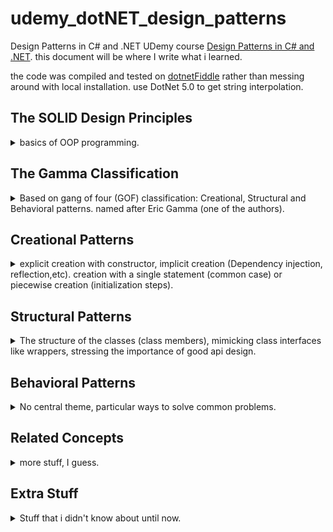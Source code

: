 # udemy_dotNET_design_patterns

Design Patterns in C# and .NET
UDemy course [Design Patterns in C# and .NET](https://www.udemy.com/course/design-patterns-csharp-dotnet).
this document will be where I write what i learned.

the code was compiled and tested on [dotnetFiddle](https://dotnetfiddle.net/) rather than messing around with local installation. use DotNet 5.0 to get string interpolation.

## The SOLID Design Principles
<details>
<summary>
basics of OOP programming.
</summary>

### Single Responsibility Principle

Any particular class / function / object should have only one reason to change.  
External functionalities aren't part of the core class and should go in a helper module. A red flag for violation of the principal is use of external resources like files, streams or sockets.

### Open Closed Principle

Class should be open for extension (derived classes), closed for changes (modifications). Changes to derived classes should not require changes in the base class. 

example of using ISpecification and Combinators.

### Liskov Substitution Principle

You can always use a derived class when a base class is expected. the classic example of squares and rectangles (which aren't fit for the Liskov substitution!).

### Interface Segregation Principle

Interfaces should require the minimal functionality, and nothing else. don't require more functionality in the interface then needed. "don't pay for what you don't need!", separate interfaces to the minimal requirements and combine them as higher level interfaces if needed (interfaces can inherit).  

*YAGNI*: you ain't going to need it.  
A red flag is functions that aren't supported (throw exceptions, do no-ops, always error).

### Dependency Inversion Principle
High level modules should not depend of low level modules. Use abstractions.  
Consume classes as interfaces, so they are decoupled from other classes which uses them. Don't depend on concrete classes in input / member variables. Prefer using interfaces (for both levels).

</details>

## The Gamma Classification

<details>
<summary>
Based on gang of four (GOF) classification: Creational, Structural and Behavioral patterns. named after Eric Gamma (one of the authors).
</summary>

* Builder
    * Separate component for when object construction gets too complicated.
    * Can create mutually cooperating sub-builders.
    * Often has a fluent interface.
* Factories
    * Factory method is more expressive than a regular constructor.
    * Can be an outside class or inner class. Inner class has the benefit of accessing private members.
* Prototype
    * Creation of an object from an existing object.
    * Requires either explicit deep copy or copy through serialization.
* Singleton
    * when you need to ensure just a single instance exists.
    * Made thread-safe and lazy with Lazy\<T\> in c#.
    * Consider Extracting interfaces of using dependency injection to avoid too much coupling.
* Adapter
    * Converts the interface you get into the interface you need.
    * allows opportunities for caching frequent used objects.
* Bridge
    * Decouple abstraction from implementation.
* Component
    * Allows client to treats individual object and compositions of object uniformly.
    * In c# we used IEnumerable to present a individual object as a composition of them
* Decorator
    * Attach additional responsibilities to objects without inheritance.
* Facade
    * Provide a single unified interface over a set of classes/systems.
* Flyweight
    * Efficiently support very large numbers of similar objects.
* Proxy
    * Provide a surrogate object that forwards calls to the real object while performing additional functionalities.
    * E.g., access control, communication, validation, etc.
    * Dynamic Proxy creates a proxy dynamically, without the necessity of replicating the target object API.
* Chain of Responsibility
    * Allow components to process information/events in a chain.
    * Each element in the chain refers to next element, or make a list an go through it.
* Command
    * Encapsulate a request into a separate object.
    * Good for audit, replay, undo/redo.
    * part of CQS/CQRS (command query separation, query is also, effectively, a command)
* Interpreter
    * Transform textual input into object-oriented structures.
    * Used by interpreters, compilers, static analysis tools, etc.
    * *Compiler theory* is a separate branch of computer science.
* Iterator
    * Provides an interface for accessing element of an aggregate object.
    * IEnumerable\<T\> should be used 99% of cases.
* Mediator
    * Provides mediation services between two objects.
    * E.G., message passing, chat room, events broker.
* Memento
    * Yields tokens representing system states.
    * Token do now allow direct manipulation, but can be used in appropriate APIs.
* Observer
    * Built into C# with the *event* keyword.
    * Additional support provided fro properties, collections and observable streams.
* State
    * We model systems by having one of a possible states and transitions between these states.
    * Such a system is called a *state machine*.
    * Special frameworks Exist to orchestrate state machines.
* Strategy and Template Method
    * Both patterns define an algorithm blueprint/placeholder.
    * strategy uses composition, template method uses inheritance.
* Visitor
    * Adding functionality to existing classes through double dispatch.
    * Dynamic visitor possible with DLR, but has a performance cost.
* Null Object
    * An object that solely exists t satisfy a requirement to an api, but doesn't perform any action.



</details>

## Creational Patterns

<details>
<summary>
explicit creation with constructor, implicit creation (Dependency injection, reflection,etc). creation with a single statement (common case) or piecewise creation (initialization steps).
</summary>


### Builder
<details>
<summary>
When piecewise object construction is complicated, provide an API for doing it succinctly.
</summary>
Some objects are complicated to build. but a constructor with too many arguments isn't a reasonable behavior. A builder class is a separate class that is used to hold all the pieces together until finally calling the real class constructor.

Think about the C# StringBuilder which is used to build a string object. 
``` csharp
static void Main(string[] args)
{
    var sb = New StringBuilder();
    sb.append("str1");
    sb.append("str2");
    var str = sb.toString();
    };
}
```
we can imagine a specialized HTMLBuilder class that nows how to write elements inside a tag and construct the final string, and it can add children elements and create the final html text. this is similar to what react does with javaX.


**Fluent Interface**: an interface for chaining together commands by always returning the reference to the active object.

``` csharp
public class MyClass
{
    public MyClass Foo(int x)
    {
        //do something with x
        return this;
    }

    static void Main(string[] args)
    {
    var myclass = New MyClass();
    my.class.foo(1).foo(2);
    };
}
```

There is a problem in inheriting from fluent interface. if we methods from the base class, they return the reference as the base class, which has limited functionality. we can use the [Curiously Recurring Template Pattern](https://en.wikipedia.org/wiki/Curiously_recurring_template_pattern) to always return the most derived class.

``` csharp
public class MyClass
{
    public MyClass Foo(int x)
    {
        //do something with x
        return this;
    }

}

public class MyClassDerived : MyClass
{
    public MyClassDerived bar(string x)
    {
        //do something with x
        return this;
    }
}

public class BaseCRTP<SELF>: BaseCRTP<SELF}>
{
    public SELF Foo(int x)
    {
        //do something with x
        return (SELF)this;
    }

}

public class DerivedCRTP<SELF> : BaseCRTP<DerivedCRTP<SELF>>
{
    public SELF bar(string x)
    {
        //do something with x
        return (SELF)this;
    }

}
static void Main(string[] args)
{
    var myclass = New MyClassDerived();
    // this will fail!
    //my.class.foo(1).bar("laa");
    // this will work
    var myCRTP = new DerivedCRTP<DerivedCRTP>();
    myCRTP.foo(1).bar("laa");
};
```
we can add a method *.build()* that actually constructs the final object in the end.  

#### Functional Builder

An example of using a functional builder: a builder object with a list of functions, extension methods and open/closed principal. then we can make this an abstract builder class that can work for any type of class

#### Faceted Builder

using a *facade* design pattern to hold the reference to class, and then using more than one builder on it. the containing object exposes different builders (with the same object as the reference) and allows the user to switch between different 'builder' mechanisms.

</details>

### Factories

<details>
<summary>
A component responsible solely for the wholesale (not piecewise) creation of objects.
</summary>

#### Factory Method

Normal constructors must have the same (none descriptive) name, if you want to provide defaults this can turn into a mess ("optional parameters hell"). you can't have the same parameters for different functions because that's not possible in overloading functions (all the ctors have the same name!) and you can't give a derived class without explicitly calling for that derived class ctor.

##### Point Example 

we have a Point constructor that take x,y coordinates, and we want a constructor that can take polar points (rho, theta), but we already have a constructor with (double,double) arguments. so we can start adding parameters to determine how to use the doubles. but this is uncomfortable, and we lose the explicit naming of the parameters and we must have documentation explaining this.  
If we want to be explicit, we can have derived class (cartesian point,polar point) that have properly named constructors, but that feels like a misuse of inheritance. the functionality is still the same and still exists solely in the base class.  
C# resharper actually had a quick action to refactor a constructor into a factory method. This is a static class function that calls the (preferably private/protected) constructor.

##### Asynchronous Factory Method

We can't do a-synchronized stuff inside a constructor. We can have a separate init async function that is used severalty. but then we relay on the user to call it after each creation. to ensue this we can add factory method that calls the constructor and then the async initialization method before returning it to the user.



#### Factory Class

if we have big enough class, it might be better in terms of SRP (single responsibility principle) to separate the class creation methods (factory methods) from the class itself. so we can have a Factory class with a sole reputability of providing ways to create the object.  
we can fiddle around with the access modifiers by making it internal (so only the package classes can create it). Alternatively, we can make the factory a static inner class (and the constructor private) so that no external code can create the class, and the only way to create instances of this object is via the static factory class, which has access to other private methods of the containing class.

we can see this in action in C# [Task.Factory](https://docs.microsoft.com/en-us/dotnet/api/system.threading.tasks.taskfactory?view=net-5.0).

we can have factory properties: always create an object with some specified parameters. if this object can't be changed, then it's better to have it as a singleton/static class member (initialled just once)
``` csharp
public class Point
{
    private Point(x,y)
    {
        // constructor..
    }
    public static Point OriginProperty => new Point(0,0); // new point each call
    public static Point OriginMember = new Point(0,0); // created once
}
```

#### Abstract Factory (Interface Factory)

**name is misleading, abstract in this context means interface, not a 'base class that can't be instantiated on its' own'.**  
Give out ~~abstract~~ interface objects (rather than concrete objects). we can also have interface for the abstract factory itself, so that's an hierarchical factory design.  
the example in the video is a hot drinks machine which uses Activator.CreateInstance() to create classes with reflection.

the example has a bit of violating the OCP (open close principle) by using enums. it can be fixed with reflections again (on with dependency injection, as it should be used in production code), we take all classes that implement the interface from the assembly (avoiding the interface itself) and create them as our factories. to create an actual drink we have a method to expose the available options with a primitive type identifer (index number, string name) that we can accept from the user (don't forget to validate it!) and access the correct factory.
</details>

### Prototype

<details>
<summary>
A partially or fully initialized object that you copy (clone) and make use of.
</summary>

All about object copying. We don't design object from scratch. we make a copy and then change it. sometimes it's called a 'clone' of the object, we need deep copying.  
we can either implement DeepCopy as a method/interface ourselves or use a serializer.

#### ICloneable is bad? what about Copy Constructors?

C# provides an interface ICloneable with the method Clone(), but it doesn't specify if it's a shallow copy or deep copy. and it always returns an object frm type Object (we need to explicitly cast it). Clone() sometimes specifies if it does a shallow copy.  
Another concept is taken from C++, the copy constructor. a constructor overload that takes an instance of the same class and calls the copy constructor on the members. but it's weird to do something c++ in c#.

#### IPrototype<T> interface

what about an interface that is both generic (DeepClone() returns T, no need to cast it) and explicitly does deep copying? it's possible, but still cumbersome, because it needs to be implemented in each member of the object.  
This approach doesn't scale well with large inheritance hierarchy. Each derived class must be able to pass parameters to the base class, and there's a lot of repetition going on. we can around it by requiring the class to have a empty default constructor, and implement a method to copy it's own properties into an object of the same class. we also have a default DeepCopy() method. the CopyTo() method copies it's own class properties and calls the base class CopyTo() method. there's an issue of casting to use the default implementation method. there is a problem that deepCopy() can not only copy a derived class, it can also copy a derived class into a base class.

``` csharp
public interface IDeepCopyable<T> where T: new()
{
    void CopyTo(T target);
    //default implementation?
    T DeepCopy()
    {
        T t = new T();
        CopyTo(t);
        return t;
    }
}
```


#### Copy Through Serialization

why bother with all the inheritance and interfaces when can simply use  extension methods on any type by serializing and deserializing. if we want to use the binary formatter, then all the classes and members must be using the [\[Serializable\] attribute](https://docs.microsoft.com/en-us/dotnet/api/system.serializableattribute?view=net-5.0). but we can choose other formatters, each serializer has different requirements. the xmlSerializer requires an empty parameterless constructor.

``` csharp
//extension method, takes this as argument, so can be called on anything?
public static T DeepCopy<T>(this T self)
{
    var stream = new MemoryStream();
    var formatter = new BinaryFormatter(); //requires the [Serializable] attribute
    formatter.serialize(stream, self); //write to stream
    stream.seek(0,SeekOrigin.Begin);  //start of stream;
    object copy = formatter.Deserialize(stream); //read from stream
    stream.close(); //maybe we could have used 'using'
    return (T) copy; //cast to T;
}

public static T DeepCopyXml<T>(this T self)
{
    using (var stream = new MemoryStream()) //will close the stream on it's own.
    {
        var serializer = new XmlSerializer(typeof(T));
        serializer.Serialize(stream,self);
        stream.Position = 0; //same as Seek, bring the stream back to the start;
        return (T)serializer.Deserialize(stream);
    }
}
```
</details>

### Singleton

<details>
<summary>
A component which is instantiated only once.
</summary>

The very hated pattern, even said that is often a design smell.

for some components, it doesn't makes sense to have more than one object of it's kind. important when construction is expensive, we don't want to allow more creations of it, and we want the entire system to use the same instance.
 
keep the constructor private and have a static instance, all the usual lazy or eager instantiation, we can use the system Lazy<> class if we want.

there is a problem: the singleton is a hard coded reference, so testing any component that uses it means testing on a 'live' component, and we can't write tests because the data might change, and we are using the live component (and one day, we will do something stupid to mess it up and the whole team will have to stop everything and fix it), so things are already in danger. we can mitigate this by using dependency injection. 

instead of implementing a singleton, we create a normal class, and use a dependency injection framework to treat it as such.

``` csharp
public void DependencyInjection()
{
    var cb = new ContainerBuilder(); //dependency 
    cb.RegisterType<OrdinaryDatabase>() //register the normal class or mock data
    .As<IDatabase> //the interface it implements
    .SingleInstance(); // require just one of them.
    cb.RegisterType<ConfigurableRecordFinder>(); //register a type that uses the interface.
    using (var c = cb.Build())
    {
        var rf = c.Resolve<ConfigurableRecordFinder>();
    }
}
```

why Singleton and not static? because we can't use dependency injection with static class. but there is something called [monostate pattern](https://stackoverflow.com/questions/624653/is-monostate-the-good-cousin-of-the-evil-singleton) which aims to have our cake and eat it. we can use 'new' to instantiate new objects, but all objects are referring to static fields. so maybe this means we can inherit from the class and still keep a single state.

thread safety: we can have a singleton for each thread by using a ThreadLocal<> wrapper and combine it with the other singleton implementations. we can also get the same results by using some container framework like we did with the dependency injection.

#### Ambient context pattern

some data that is changing, but also shared?
example in video. stack of contexts? scoping, disposing.   

</details>

</details>



## Structural Patterns

<details>
<summary>
The structure of the classes (class members), mimicking class interfaces like wrappers, stressing the importance of good api design.
</summary>

### Adapter

<details>
<summary>
A construct which adapts an existing interface X to conform to the required interface Y.
</summary>
imagine a electrical adapter for different power outlets.  
we take one class and force it to conform to some given interface, either by creating a new class or forwarding calls. can be as simple or as complicated as needed.

#### Caching

If our adapter uses a large amount of temporary data (creating objects), it might be more efficient to do some caching and retain the data internally. this of course assumes that we are going to reuse the same objects and that they are constant and not changing.

#### Generic Value Adapter

*not sure what's the point, actually*  
this would be trivial in c++. but in c# this requires quite a bit of work. there is a big example that. see file. basically, we need to propagate the type information in the entire hierarchy, we simply throw TSelf everywhere.

#### Adapter with dependency injection

an example with the container pattern and the command pattern. we use the *ContainerBuilder.RegisterAdapter()* method and the metadata feature.

</details>

### Bridge

<details>
<summary>
A mechanism that decouples an interface (hierarchy) from implementation (hierarchy).
</summary>
Avoiding a 'cartesian product complexity explosion' situation, if we have different features in a class hierarchy, each inheritance level can double the amount of classes. we rather use aggregation/composition than inheritance.  
if an interface has two options, we don't add the interface implementation to the class definition, we keep it as member so it doesn't require us to stack levels of inheritance classes.
should probably go along with dependency injection.

I think the difference between this a a decorator is that decorator is designed to hold itself in a nested level, while the bridge pattern is about horizontal levels. I think that this can be achieved with templates, but who am i to decide..?
</details>

### Composite

<details>
<summary>
A mechanism for treating individual (scalar) object and compositions of objects in a uniform matter.
</summary>

An example of a drawing application using a Composite to aggregate Graphic Objects together. the base class contains other object of itself. object can contain both it's own data and components, and the API doesn't care about it.  
An example of a neuron network containing a neuron class, a neuron layer and eventually a neuron rind. instead, we treat a single neuron as a collection of neuron as well. we define the neuron class an IEnumerable\<neuron\>, and **define the api around the collection of elements**, so we can treat a singular element the same as the aggregate.

going back to the open closed principle, where we created an 'AndSpecification' as a combinator of ISpecification, we can replace it with a 'CompositeSpecification' base class that can handle any number of CompositeSpecification (single, two, many) which can be combined in different ways.

based on the exercise, we should look at the IEnumerable interface.

</details>

### Decorator

<details>
<summary>
Facilitates the addition of behaviors to individual object without inheriting from them.
</summary>

sticking to the open code principle, extend functionality, keep the new changes separate (single responsibility principle), also work with sealed objects that can't be inherited.

it may or may not proxy calls to the decorated objects, it allows us to create runtime different decorators chains. we can use dynamic decorations (by passing around objects as references), or static decorations, which aren't as complex because of how the language treats generics (it's much more impressive in c++).

#### Decorating a Sealed class - CodeBuilder and StringBuilder

example of decorating the StringBuilder class. it's a sealed class (can't inherit from it) so if we need new functionality, we can't simply inherit and override. StringBuilder is actually a fluent class, so even if we delegate everything to the StringBuilder member, we need some manual changes.

#### Adapter - Decorator 

a class that uses both a StringBuilder member and adapts it to conform to regular string operations (constructor from string literal, concatenation with strings with the plus operator). this allows us quickly refactor any inefficient string objects into more efficient code (which is implemented via the StringBuilder) without changing any operations besides the creation of the object.

#### Pseudo Multiple Inheritance

C# and java don't support multiple inheritance. we use interfaces instead. but if we still need more than one base class (for member variables), we can use composition. the 'derived' class implements the interfaces, but delegates them to member variables.  
this brings back the diamond inheritance problem, if the two members (which are supposed to be base class) have a common property, we need to keep the values in sync. there isn't a 'clean' virtual inheritance like in c++.

#### Multiple Inheritance with Default interface members

modern c# allows us to have default implementations for interface methods;
``` csharp
public interface ICreature
{
    int Age {get; set;}
}

public interface IBird:ICreature
{
    void Fly()
    {
        if (Age >10)
        {
            Console.WriteLine("Flying!");
        }
    }
}
```
options of adding behaviors
1. Inheritance
2. Wrapper class
3. Extension methods.
4. C#8 default interface methods.

we can't actually call the default methods from the concrete class (if we the derived class didn't implement it), we must refer to our object as the interface via casting  or by using the "if (o **is** Obj obj)" syntax.

#### Dynamic Decorator Composition

this is probably the classic way to learn decorator design pattern,an object holds a reference to an object of the same interface, and delegates the operations after (or before) adding it's own special behavior.

there is a possible issue with Dynamic Decorator Composition, we can create a cycle that two decorators modify the same 'functionality', what does it mean that a shape has two 'color decorator'?. this can't be statically detected.  
this can be solved with a CyclePolicy:
``` csharp
public abstract class ShapeDecoratorCyclePolicy
{
    public abstract bool TypeAdditionAllowed(Type type,IList<Type> allTypes);
    public abstract bool ApplicationAllowed(Type type,IList<Type> allTypes);
}

public class ThrowOnCyclePolicy:ShapeDecoratorCyclePolicy
{
    private bool handler(Type type,IList<Type> allTypes)
    {
        if (allTypes.Contains(type))
        {
            throw new InvalidOperationsException($"cycle!");
        }
        return true;
    }
    public override bool TypeAdditionAllowed(Type type,IList<Type> allTypes)
    {
        return handler(type,allTypes);
    }
    public override bool ApplicationAllowed(Type type,IList<Type> allTypes)
    {
        return handler(type,allTypes);
    }
}
```
there is an common practice in c# of having both a generic and none generic classes with the same name. it has something to do with the *is* operator. see file. it's another **curious recursive template pattern** thing with inheriting from TSelf; the policy is a **strategy design pattern**.

#### Static Decorator Compositions

this is something that works in languages with compile time templates like c++.  in the example everything requires having a default constructor. we have a problem with the inner constructors. and how to access and expose the properties of the inner decorator. **this isn't a viable solution to C# production code**.

#### Decorator in dependency injection

using ContainerBuilder. we can register it as a named decorator, and supply it with a lambda to resolve the decorator properly.
</details>

### Facade

<details>
<summary>
Provides a simple, easy to understand user interface over a large and sophisticated body of code.
</summary>

exposing several components through a single interface.
DirectX and OpenGL are rendering images techniques that go faster than the regular console.
an example of pre-rendered console app, the custom console class is facade over a much more complicated code that is hidden from the user. the implementation itself depends on how simple/complicated we want to expose.  
we can additionally expose more internal operations for more experienced users to use.

</details>

### Flyweight

<details>
<summary>
A space optimization technique that lets use use less memory by storing externally the data associated with similar objects.
</summary>

the goal is to avoid redundancy when storing data. avoid duplication across objects. [String Interning](https://en.wikipedia.org/wiki/String_interning) is an example of it, string literals (which are immutable) that have the same text are stored just once. we can use references, keys, pointers, indices or some other way to save the precious memory.

example of storing strings in a static array and having each object keep indices of the strings it uses. it's probably a bit longer to construct with all the string actions but we use less memory.  
another example of using ranges (start end pairs) instead of of keeping a separate flag for each position.

we try to store any data externally and minimize how much of it we store. 

*turns out I've been using this all the time!*
</details>

### Proxy

<details>
<summary>
A class that functions as an interface to a particular resource. the resource may be remote, expensive to construct, or may require logging or some some other added functionality.
</summary>

avoid changing code by using the same interface with different behavior, allow for remote calls (calls to a different process),logged calls (write to log) or guarded calls (check for validity of arguments) without changing the interface.

#### Protection Proxy

a class that controls access to a different class and performs additional checks on it. can be used to authentication resources. we keep the same core functionality the same, but we control if it's possible to call on it or not.

#### Property Proxy

rather than use a value as property, we can use a class as that property, and this class controls the value. we can avoid setting the value if the existing value is the same.

``` csharp
public class Property<T>
{
    private T value;
    public T Value
    {
        get=> value;
        set {
            if (Equals(this.value, value))
            {
                //do nothing
            }
            else
            {
                this.value = value;
            }
        }
    }

    public static implicit operator T(Property<T> property)
    {
        return property.value;
    }
    public static implicit operator Property<t>(T value)
    {
        return new Property<T>(value);
    }
    //equality operators... 
}
```
there is an issue with the = operator. C# doesn't allow us to overload the assignment operator (unlike C++), so it would create a new property rather than mutate the value. so we actually keep the property<T> class private and provide property T that has a custom setter to change the private property.

``` csharp
public class Creature{
    private Property<int> agility= new Property<int>();
    public int Agility {
    get{return agility.Value;}
    set{agility.Value= value;}
    }
}
```

*in Landa we had ParameterValue\<T\> and ParameterConstraint\<T\> classes*

#### Value Proxy

a wrapper on a primitive type that provides some extra juice and consolidates synthetic sugar into the class.
example for creating a 'Percentage' class.
use extension method to allow construction of class from value

``` csharp
    public struct Percentage
    {
        private readonly float value;
        internal Percentage(float value)
        {
            this.value=value;
        }
        public static float operator *(float f, Percentage p)
        {
            return f*p.value;
        }
        public static Percentage operator +(Percentage p1, Percentage p2)
        {
            return new Percentage(p1.value+ p2.value);
        }
    }
    
    public static Percentage Percent(this int value)
    {
        return new Percentage (value/100.f);
    }
    
```

#### Composite Proxy: SoA/AoS

*structure of arrays* or *array of structures*?

different storage for a class that behave the same. instead of having an array of N objects with 3 properties, we can have 3 N sized Arrays. the external object simply stores the reference and all it's actions are performed with the index on the arrays. this way we can perform actions on a single proxy element and all the similar data is located near each other.

#### Composite Proxy with Array backed Properties

grouping properties together with a composite proxy.
we can have a property All that does all the 'set' commands together. the get command should return a nullable object (bool?), if they are all the same, we return the value, otherwise, we return a null.

but rather than use names properties, we can use array backed properties, and now we can use array methods, so it's easier to extend this.

#### Dynamic Proxy for logging

we can have a dynamic proxy, example with using dynamicObject and reflection. we override the 'TryInvokeMember' method. we use a generic factory method and the .ActLike() method from some *ImpromptuInterface* library and .As\<Interface\> (we need to override somethings)

#### Proxy vs Decorator

* Proxy provides an identical interface, Decorator provides an enchanted interface,
* Decorator typically aggregates (or has reference to) what it's decorating, a proxy doesn't necessarily.
* a proxy might not even be working with a real materialized object. like Lazy object.

#### View Model

we can use a proxy to add validation to a class and keep the UI concerns separate from the class itself. 
MVVM (model, view, view model)
Model - the data itself
View - the UI stuff
View Model - usually a proxy over the Model, provides the 'onPropertyChanged' stuff.
we can use this together with a decorator to get some additional functionality.

#### Bit Fragging

Boolean isn't a really stored as a bit. that's a problem if you have too many bool properties it might be a memory issue. we have BitArray ov VectorBit\<32\> in the standard library. but if we want a different fragmentation (like, 0,1,2,3) we can store them in bits and use a proxy over them. this is similar to the bit fields in classic C.

example of using a set of operators to find if an array of numbers and can reach an value.
> 1,3,5,7 -> 0.  
which set of 4 operators allows us to reach zero?
1 - 3 - 5 - 7 =0.
can we find for each number if there is an operator set that reaches this value?

an example of using an index property and enums to do a formula evaluation.

</details>

</details>

## Behavioral Patterns

<details>
<summary>
No central theme, particular ways to solve common problems.
</summary>

### Chain Of Responsibility

<details>
<summary>
A chain of components who all get a chance to process a command or a query, optionally having default processing implementation and an ability to terminate the processing chain.
</summary>

which component handles events? where does the handling stop? in which order does this happen? how are effects compounded across elements.

**CQS** Command Query Separation :  
Query: get information  
Command: ask for action or change  
therefore, QCS means having different means of sending commands and queries.
in the chain of command pattern we can have listeners that listen on the commands and modify them.

something like a linked list of Modifying elements (is this not the decorator pattern?) that request handling from one another.

an example using a cardGame with modifiers on the creature with method Chain. including the interception of calls in a modifier class.

the problem in that example is that the inner object is mutated, and also exposed outside, so we can't easily remove a layer from it. the better implementation uses a Mediator pattern and events. this called a *Broker Chain*.  we have a query object that acts as the 'getter' method. we use an abstract base class. the modifier class listens to events and if it's relevant right now than we modify the result of the query. we can also make them *IDisposable* so that they remove themselves from the chain when they're done.


note: I did the exercise and I thought it was a mess, my code wasn't accepted at all, so i included the solution code instead with my comments. I think it's a stupid implementation. 

</details>

### Command

<details>
<summary>
An object which represents an instruction to perform a particular action. contains all the information necessary for the action to be taken.
</summary>

There is no built-in 'undo' action in C#, there is no easy way to serialize a sequence of actions. are 'queries' commands? that depends. they are an object that performs a thing, but we still have the Query-Command Separation concept.

we can string several commands together to perform complex actions, or write a single command that contains the whole logic of an operation. the commands encapsulate the 'main' of the program, and can be used from a UI, stored in a database, and even have an 'undo' operation (be sure to only allow rollbacks if operation was successful, and only do this once!). commands can also hold state. this allows us to create a transactional model.

we need a command, a command processor, and then we can add an undo action or composite commands (called macros).

#### Composite Commands

a combination of the composite pattern and the command pattern. a single command that is a composite of several commands together.

An example of commands in a bank account program. need to handle a situation where some commands were successful and some were not.


</details>

### Interpreter

<details>
<summary>
A Component that process **structured** text data. Does so by turning it into separate lexical tokens (*lexing*) and then interpreting sequences of said tokens (*parsing*).
</summary>

processing textual input into executables actions. parsing text into something structured. this is what fuels regex, IDEs, python code, HTML, XML, code suggestions and suggestions, and of course: Compilers from source code to Binary code.

an example of parsing a text string containing simple mathematical expressions, numbers, parentheses, plus and minus operators.  
a token is any single element, in our case: numbers, operations, brackets.

first stage it to lex - takes an string input and turns it into a collection of tokens.
the next stage is parsing. how are do the tokens interact with one another? how do they relate to each other, and which order?

``` csharp
// warning! don't rely on this code! it didn't work well for me in the exercise!
public class Token
{
    public Enum Type
    {
        Integer, Plus, Minus, LeftParentheses, RightParentheses;
    }

    public Type tokenType;
    public string Text;

    public override string ToString()
    {
        return $"`{Text}`";
    }
    public static List<Token> Lex(string input)
    {
        var results = new List<Token>();
        for (int i =0; i < input.Length ;++i)
        {
            switch(input[i])
            {
                case '+':
                results.Add(new Token(Token.Type.Plus),"+"));
                break;
                case '-':
                results.Add(new Token(Token.Type.Minus,"-"));
                break;
                case '(':
                results.Add(new Token(Token.Type.LeftParentheses,"("));
                break;
                case ')':
                results.Add(new Token(Token.Type.RightParentheses,")"));
                break;
                default:
                var sb = new StringBuilder(input[i].ToString())
                {
                    for (int j=i+1; j <input.Length;++j)
                    {
                        if (char.IsDigit(input[j]))
                        {
                            sb.Append(input[j]);
                            ++i; //this is for the next big loop!
                        }
                        else
                        {
                            results.Add(new Token(Token.Type.Integer,sb.ToString()));
                            break; //break the char processing loop!
                        }
                    }
                }
                break; //break the switch statement.
            }
        }
        return results;
    }
}

```

ANTLR - Another Tool For Language Recognition. a parser to generate structured data from input,
</details>

### Iterator

<details>
<summary>
An object (or, in .NET, a method), that facilitates the traversal of a data structure.
</summary>

Traversal of data functions. Iterator is the class that facilitates the traversal by keeping a reference to the current element and knows how to move to the next element. C# has the implicit iterator construct with the IEnumerable interfaces and the *yield return* statements.

An example of binary tree, doing in-order-traversal:

Traversals of tree 
``` json
{
"root":{
    "value":1,
    "left": {"value":2},
    "right": {"value":3}
    }
};
```
>   
      1  
     / \ 
    2   3

* In-Order: left, this, right: 2,1,3
* Pre-Order: this, left, right: 1,2,3
* Post-Order: right,this,left: 3,2,1


the basic form of an iterator has the current Data Node, a moveNext method that returns true and moves the iterator forward. this is the tr
traditional form, like how it's implemented in c or c++.

``` csharp
public class Node<T>
{
    T data;
    Node<T> Parent,Left,Right; //bi directional Node
}
public class InOrderIterator<T>
{
    private readonly Node<T> root;
    public Node<T> Current;
    private bool yieldedStart = false; //used just once;
    public InOrderIterator<T>(Node<T> root)
    {
        this.root = root;
        Current = root;
        while (Current.left != null)
        {
            Current=Current.Left; //go all the way left!
        }
    }
    public bool MoveNext()
    {
        if (!yieldedStart)
        {
            yieldedStart= true; //happens once!
            return true;
        }

        if (Current.Right != null)
        {
            Current = Current.Right; // one to the right
            while (Current.left != null)
            {
                Current=Current.Left; //go all the way left!
            }
            return true;
        }
        else
        {
            var p = Current.Parent;
            while (p!= null && Current == p.Right) // we have a parent, and we are coming from the right side of it.
            {
                Current =p;
                p = p.parent;
            }
            Current = p;
            return Current != null;

        }
    }

    public void Reset(){
        //additional operations
        //Current = root;
        //yieldedStart= false;
    }
}

```

but we can do better in C#, we have the yield return keyword for this. this creates a state machine for us. this is recursive, readable and simple

``` csharp
public class BinaryTree<T>
{
    private Node<T> root;

    public IEnumerable<Node<T>> InOrder
    {
        get
        {
            //local method?
            IEnumerable<Node<T>> TraverseInOrder(Node<T> current)
            {
                // left elements
                if (current.Left != null)
                {
                    foreach (var left in TraverseInOrder(current.Left))
                    {
                        yield return left;
                    }
                }
                // this element
                yield return current;
                // right elements
                if (current.Right != null)
                {
                    foreach (var right in TraverseInOrder(current.Right))
                    {
                        yield return right;
                    }
                }
            }

            foreach (var node in TraverseInOrder(root))
            {
                yield return node;
            }
        }
    }
}
```


#### Duck Typing

an IEnumerable type is a class that has a *GetEnumerator* method which returns an *Iterator* with *MoveNext* method that returns a bool and a *Current* property. we don't need to declare the class as IEnumerable. as long as we have GetEnumerator method, we can do a *foreach* loop.  
most of the actions in c# require a formal Interface, but duck typing doesn't.


#### Array-backed Properties (revisited)

if we stick our elements in an array, we can use linq to take advantage of the array methods rather than access them directly.  
*not sure about this*

</details>

### Mediator

<details>
<summary>
A component that facilitates communication between components without them necessarily being aware of each other or having direct (reference) access to each other.
</summary>

allowing components to be unaware of one another. we don't want direct reference to one another, but rather a single component that controls the flows.

example of a chatroom, or any service with multiple clients (online games). we use something called *event broker* (or *event bus*). the event broker is an *IObservable* object with publisher/subscriber with the *.OfType\<EventType\>().Subscribe(()=>{});* syntax. also uses dependency injection.  
we have base actor class, base event class and a broker class. the actors publish an event to the broker, and are subscribed to events on it. no actor is directly aware of the other actors. they only operate through the events.

library [MediatR](https://github.com/jbogard/MediatR) example demo. uses interfaces *Command:IRequest\<Response\>, IRequestHandler\<Command,Response\>* that uses async await syntax. using dependency injection again with \<ServiceFactory\> to register the command handler. there are some requirement to use async, so this needs to handled.
</details>

### Memento

<details>
<summary>
A token/handle representing the system state. Lets us roll back to the state when the token was generated. May or may not directly expose state information.
</summary>
the goal is to allow an object to return to a previous state with a token. save a snapshot of the objects and allow the system to restore the object to that state. typically an immutable object so it can't be changed from outside.

our object is separated from it's state, and can restore the state from a token at anytime.
Undo and Redo: keep all the tokens in the class, including the initial state.

Memento for [interop](https://en.wikipedia.org/wiki/COM_Interop),[Interoperability](https://en.wikipedia.org/wiki/Interoperability): P/Invoke (parallel invocation). *this feels more like the flyweight pattern*.
</details>

### Null Object

<details>
<summary>
A no-op object that conforms to the required interface, satisfying a dependency requirement of some other object.
</summary>
*not part of the gang of 4 pattern. sometimes classified as a structural pattern.*
we assume the objects are generally not null. but what happens if we don't have the object and someone depends on it? we need something to call on at all cases.

this feels like a mock object that simply does nothing. works well with open closed principle. if the object has a dependency on an interface, we have to give it something, and passing a null value is dangerous (unless we were explicitly told it's safe). passing null might cause problems in dependency injection.  
in this pattern, we implement a class that follows all the requirement of the interface but does nothing. if we have properties it's a bit more complicated. null objects aren't always the right solution, sometimes the object should return a result and we simply can't rely on a defaulted result, but that depends on the software requirements.  
we can make this null object a sealed class (to avoid having it inherited) or a singleton (there's no point to have more than one). in modern C# we can have a private sealed class inside the interface and static properties. this way we can implement the default class inside the interface, and expose it solely through the interface. however, this is weird because developers don't expect interfaces to have properties, which makes the code unnatural.

dynamic null object - using DLR (dynamic language runtime). of course, this has worse performance than static classes. example using the ImpromptuInterface library and the INull class (see [ImpromptuInterface] below(#Dynamic-Run-Time-ImpromptuInterface)).
</details>

### Observer

<details>
<summary>
An observer is an object that wishes to be informed about events happening in the system. The entity generating the events is an observable.
</summary>

We want to be informed(notified) when certain things happen, we  want to know when *events* happen. it's partially built in to the language with the *event* keyword, and there are also *IObservable\<T\> ,IObserver\<T\>* interfaces in the system library. there are also *INotifyPropertyChanging, INotifyPropertyChanged* and *BindingList\<T\>, ObservableCollection\<T\>*.

#### The Event Keyword

the event keyword specifies a special operation that other can subscribe onto and.
the signature of the handling method has the invoking object (the observable) and the *EventArgs* object, or a derived object of it, which can contain additional information.

we use the *+= and -=* operators to subscribe to events, there are some weird behavior for multiple subscriptions on the same event by the same method.

``` csharp
public class Person
{
    public event EventHandler<EventArgs> FallsIll; //event
    public void CatchCall()
    {
        FallsIll?.Invoke(this,EventArgs.Empty); //might fail on null exception if no one subscribed

    }
    public static void Main(string[] args)
    {
        var person = new Person();
        person.FallsIll += CallDoctor; //subscribe to the event
    }
    public static void CallDoctor(object sender, EventArgs eventArgs)
    {

    }
}
```

#### Weak Event Pattern

even though C# is managed, it can still have memory leaks when using events. so C# has a design pattern to avoid it.
if we subscribe to something, our observer can't be collected while the observable exists.
we can use *WeakReference*  to check if the item system exists.


``` csharp
public class Button
{
    public event EventHandler Click; //event
    public void Fire()
    {
        Click?.Invoke(this,EventArgs.Empty); //

    }

    public static void CallDoctor(object sender, EventArgs eventArgs)
    {

    }
}
public class Window
{
    public Window(Button button)
    {
        button.Click += Action; // something
    }
    private void Action(object sender, EventArgs eventArgs)
    {

    }
    ~Window()
    {

        //this is the destructor/ finalize method in c#, we rarely see it!
    }
}
public class Demo
{
    public static void Main(string[] args)
    {
        var btn = new Button();
        var win = new Window(win);
        
        //setting window to null;
        window =null;
        
        // run garbage collector
        GC.Collect();
        GC.WaitForPendingFinalizers();
        GC.Collect();
    }
}
```

to handle this issue we can either use IDisposable to unsubscribe from events. but there is also a *WeakEventManager\<obj,EvenArgs\>* which controls this itself. this means we no longer use the *+= or -=*  syntax.

``` csharp
public class Button2
{
    public event EventHandler Click; //event
    public void Fire()
    {
        Click?.Invoke(this,EventArgs.Empty); //

    }

    public static void CallDoctor(object sender, EventArgs eventArgs)
    {

    }
}
public class Window2
{
    public Window2(Button2 button)
    {
        WeakEventManager<Button2,EventArgs>
        .AddHandler(button,"Clicked",Action);
    }
    private void Action(object sender, EventArgs eventArgs)
    {

    }
    ~Window2()
    {

        //this is the destructor/ finalize method in c#, we rarely see it!
    }
}
public class Demo
{
    public static void Main(string[] args)
    {
        var btn = new Button2();
        var win = new Window2(win);
        
        //setting window to null;
        window =null;
        
        // run garbage collector
        GC.Collect();
        GC.WaitForPendingFinalizers();
        GC.Collect();
    }
}
```

#### Observer via Special Interfaces

RX:Reactive extensions.  
ordinary events have event leaks, once we subscribe to something, the subscription is invisible. in RX there is pattern of IDisposable. The reactive extensions allow us some simplified stuff for easier use, but the explicit form is detailed here:

``` csharp
public class Event
{

}

public class FallsIllEvent: Event
{
    public string Address {get;set;}
}
public class Person : IObservable<Event> //
{
    private readonly HashSet<Subscription> Subscriptions = new HashSet<Subscription>();
    public void CatchCold()
    {
        foreach (var s in Subscriptions)
        {
            s.OnNext( new FallsIllEvent{Address = "street"}); //fire events;
        }

    }
    public IDisposable Subscribe(IObserver<Event> observer)
    {
        var sub = new Subscription(this,observer);
        Subscriptions.Add(sub);
        return sub;
    }

// a private class
    private class Subscription : IDisposable
    {
        private readonly Person Person;
        public readonly IObserver<event> Observer;
        public Subscription(Person person,IObserver<Event> observer)
        {
            Person=person;
            Observer = observer;
        }
        public void Dispose()
        {
            Person.Subscriptions.Remove(this);
        }
    }
}
public class Program:IObserver<Event>
{

    public Program()
    {
        var person = new Person();
        var sub = Person.Subscribe(this);
        
        person.CatchCold();
    }
    public static void Main(string[] args)
    {
        var program = new Program();
        
    }
    public void OnCompleted()
    {
        // no more events to be generated

    }
    public void OnError(exception error)
    {
        
    }
    public void OnNext(Event value)
    {
        //this is the serious one.
        if (value is FallsIllEvent args)        
        {
            //do something with args
        }
    }
}

//the RX syntax 
public class RXProgram:IObserver<Event>
{   

    public RXProgram()
    {
        var p =new Person();        
        //simplified form
        p.OfType<FallsIllEvent>()
            .Subscribe(args => {/*do something*/});
        p.CatchCold();
    }

}
```

#### Observable Collections

still in the world of reactive components.
classes that implement *INotifyPropertyChanged* have *PropertyChanged* event and *OnPropertyChanged* Invoker. we can be notified on one property change. here are all sorts of ways to do this. there are BindingLists and observable collections and stuff like that. this is really important fo UI elements.


``` csharp
public class Market: INotifyPropertyChanged
{
    private float volatility;
    public float Volatility
    {
        get{return volatility;}
        set{
            if(volatility.Equals(value)) return;
            volatility= value;
            OnPropertyChanged();
        }
    }
    public event PropertyChangedEventHandler PropertyChanged;

    [NotifyPropertyChangedInvoker]
    protected virtual void OnPropertyChanged([CallerMemberName] string propertyName = null)
    {
     PropertyChanged?.Invoke(This, new PropertyChangedEventArgs(propertyName));   
    }
}
public class MarketList 
{
    private list<float> prices = new list<float>();
    
    public void AddPrice(float price)
    {
        prices.Add(price);
        PriceAdded?.Invoke(this,price);
    }
    public event EventHandler<float> PriceAdded;
}

public class BindingMarketList
{
    public BindingList<float> Prices = new BindingList<float>();
}

public class Program
{
    public static void Main(string[] args)
    {
        var m = new Market();
        market.PropertyChanged += (sender, eventArgs) =>
        {
            if (eventArgs.PropertyName == "Volatility")
            {
                //do something;
            }
        };
        m.Volatility = 100.0f;

        var ml = new MarketList();
        ml.PriceAdded += (sender,price) =
        {
            // do something;
        };
        ml.AddPrice(50.0f);

        var mlb = new BindingMarketList();
        mlb.Prices.ListChanged += (sender,eventArgs) =>
        {
            if (eventArgs.ListChangedType == listChangedType.ItemAdded)
            {
                float price = ((BindingList<float>)sender)[eventArgs.newIndex];
            }
        };

        mlb.Prices.Add(25.0f);
    }
}

```

#### Bidirectional Observers

a bit more control than bindingList; trying to synchronize data between objects. we need the case guards to prevent infinite loops. in windows forms we have this built in as 'binding'. in our example we use Expression\<Func\<object\>\>.

``` csharp
public class Program
{
    public class Product : INotifyProductChanged
    {
        private string name;
        public string Name 
        {
            get=>name;
            set
            {
                if (value== name)return;
                name= value;
                OnPropertyChanged();
            }
        }
        public event PropertyChangedEventHandler PropertyChanged;

        [NotifyPropertyChangedInvoker]
        protected virtual void OnPropertyChanged([CallerMemberName] string propertyName = null)
        {
            PropertyChanged?.Invoke(This, new PropertyChangedEventArgs (propertyName));   
        }
    }

    public class Window
    {
        private string productName;
        public string ProductName 
        {
            get=>productName;
            set
            {
                if (value== productName)return;
                productName= value;
                OnPropertyChanged();
            }
        }
        public event PropertyChangedEventHandler PropertyChanged;

        [NotifyPropertyChangedInvoker]
        protected virtual void OnPropertyChanged([CallerMemberName] string propertyName = null)
        {
            PropertyChanged?.Invoke(This, new PropertyChangedEventArgs (propertyName));   
        }
    }

        public sealed class BidirectionalBinding:IDisposable
    {
        private bool disposed;
        public BidirectionalBinding(INotifyPropertyChanged first, Expression<Func<object>> firstProperty,
        INotifyPropertyChanged second, Expression<Func<object>> secondProperty)
        {
            //properties must be memberExpressions, and must be property Info
            id (firstProperty.Body is MemberExpression firstExpression && secondProperty.Body is MemberExpression secondExpression)
            {
                if(firstExpression.Member is PropertyInfo firstProp && secondExpression.Member is PropertyInfo secondProp) 
                {
                    //subscribing
                    first.PropertyChanged +=(sender,arg)=>
                    {
                        if(!disposed)
                        {
                            //reflection
                            secondProp.SetValue(second,firstProp.GetValue(first));
                        }
                    }

                    second.PropertyChanged +=(sender,arg)=>
                    {
                        if(!disposed)
                        {
                            firstProp.SetValue(first,secondProp.GetValue(second));
                        }
                    }
                }
            }
        }

        public void Dispose()
        {
            dispose = true;
        }
    }

    public static void Main(string[] args)
    {
        var product = new Product{Name = "Book"};
        var window = new Window{ProductName= "Book"};
        //subscribe to both;
        product.PropertyChanged += (sender,eventArgs) =>
        {
            if (eventArgs.PropertyName == "Name")
            {
                window.ProductName=product.Name;
            }
        };

        window.PropertyChanged += (sender,eventArgs) =>
        {
            if (eventArgs.PropertyName == "ProductName")
            {
                product.Name=window.ProductName;
            }
        };

        var product2 = new Product{Name="BetterBook"};
        var window2 = new Window{ProductName="BetterBook"};
        using var binding = new BidirectionalBinding(
            product2, () => product2.Name,
            window2,() => Window2.ProductName);
    }
}

```



#### Property Dependencies

there is a problem of dependencies between properties. it's a real mess; we can call OnPropertyChange inside setters, but this doesn't scale well. we can try and make this work by employing a visitor.

*I Might need to revisit this*

``` csharp
public class Program
{
    public static void Main(string[] args)
    {
    }
    
    public class Person : INotifyProductChanged
    {
        public bool CanVote => Age >= 16;
        private int age;
        public int Age 
        {
            get=>age;
            set
            {
                if (value== age)return;
                age= value;
                OnPropertyChanged();
                //very simple, but not scalable
                OnPropertyChanged(nameof(CanVote));
            }
        }

        public event PropertyChangedEventHandler PropertyChanged;

        [NotifyPropertyChangedInvoker]
        protected virtual void OnPropertyChanged([CallerMemberName] string propertyName = null)
        {
            PropertyChanged?.Invoke(This, new PropertyChangedEventArgs (propertyName));   
        }
    }

    //person can inherit from this?
    public class PropertyNotificationSupport : INotifyProductChanged
    {
        private readonly Dictionary<string, HashSet<string>> affectedBy = new Dictionary<string, HashSet<string>>();

        public event PropertyChangedEventHandler PropertyChanged;

        [NotifyPropertyChangedInvoker]
        protected virtual void OnPropertyChanged([CallerMemberName] string propertyName = null)
        {
            PropertyChanged?.Invoke(This, new PropertyChangedEventArgs (propertyName));   
            //this is recursive call to all dependencies;
            foreach (var affected in affectedBy.Keys)
            {
                if (affectedBy[affected].Contains(propertyName))
                {
                    OnPropertyChanged(affectedBy); //
                }
            }
        }
    }

    public class BetterPerson : PropertyNotificationSupport
    {
        private readonly Func<bool> canVote;
        public bool CanVote => canVote();
        private int age;
        public int Age 
        {
            get=>age;
            set
            {
                if (value== age)return;
                age= value;
                //this will call the recursive
                OnPropertyChanged();
            }
        }
        public BetterPerson()
        {
            //this is an expression that can be traversed
            canVote = property(nameof(CanVote),()=> Age >=16);

        }
    }
}
```

#### Declarative Event Subscription with Interfaces

so far we only did manual subscription, but here is a convention of doing this automatically. this can be done by attributes or by reflection (as done below).  
we will use autofac again for dependency injection. this is a huge mess of work and contains many shortcuts and hacks. we use singletons to avoid a problem of adding new senders (what about the hold handlers?), we also don't have any way to unsubscribe.

``` csharp
using autofac;
public class Program
{
    //base interface
    public interface IEvent
    {
    }

    //base Sender interface
    public interface ISend<TEvent> where TEvent: IEvent
    {
        event EventHandler<TEvent> Sender;
    }
    //base Handler interface
    public interface IHandle<TEvent> where TEvent: IEvent
    {
        void Handle(object sender, TEvent args);
    }
    //concrete event class
    public class ButtonPressedEvent : IEvent
    {
        public int NumberOfClicks;
    }
    //concrete Sender Class
    public class Button: ISend<ButtonPressedEvent>
    {
        public event EventHandler<TEvent> Sender;
        public void Fire(int clicks)
        {
            Sender?.Invoke(this, new ButtonPressedEvent
            {
                NumberOfClicks = clicks
            });
        }
    }
    //concrete handler class
    public class Logging : IHandle<ButtonPressedEvent>
    {
        public void Handle(object sender, ButtonPressedEvent args)
        {
            //do something
        }
    }
    public static void Main(string[] args)
    {
        var cb = new ContainerBuilder(); //autofac builder;
        var assembly = Assembly.GetExecutingAssembly();
        //register senders
        cb.RegisterAssemblyTypes(assembly)
            .AsClosedTypeOf(typeof(ISend<>))
            .SingleInstance(); // this is for ease of use;
        //register handlers
        cb.RegisterAssemblyTypes(assembly)
            .Where(t=> t.GetInterfaces() //interfaces of type t
                .Any(i=> 
                i.IsGenericType && i.GetGenericTypeDefinition() == typeof(IHandle<>)
            ))
            .OnActivated(act => //after creation
            {
                //if instance is IHandle<foo>, we want to subscribe to any ISender<foo>
                var instanceType = act.Instance.GetType();
                var interfaces = instanceType.GetInterfaces();
                foreach (var i in interfaces)
                {
                    if (i.IsGenericType && i.GetGenericTypeDefinition() == typeof(IHandle<>) )
                    {
                        var arg0 = i.GetGenericArguments()[0]; // this is the foo type;
                        var senderType = typeof(ISend<>).MakeGenericType(arg0);
                        //now we want every instance of an object that is ISend<foo>
                        //luckily, we can get it. somehow
                        var allSenderTypes = typeof(IEnumerable<>)
                            .MakeGenericType(senderType);
                        var allServices = act.Context.Resolve(allSenderTypes);

                        foreach (var service in (IEnumerable)allServices)
                        {
                            var eventInfo = service.GetType().GetEvent("Sender");
                            var handleMethod = instanceType.GetMethod("Handle");
                            var handler = Delegate.CreateDelegate(
                                eventInfo.EventHandlerType,null, handleMethod);
                            eventInfo.AddEventHandler(service, handler);
                        }
                    }
                }
            })
            .SingleInstance()
            .AsSelf();


            var container = cb.Build();
            var button = container.Resolve<Button>();
            var logging = container.Resolve<Logging>();
            button.Fire(1);
            button.Fire(2);
            
     }
}    
```

a different approach is to have an event broker, all the work is done by the broker.
</details>

### State

<details>
<summary>
A pattern in which the object's behavior is determined by its state. An object transitions from one state to another (something needs to  trigger a transition).
A formalized construct which manages states and transitions is calls a state machine.
</summary>

software as a state machine. transitions can be explicit (from inside the object) or in response to events.

if the machine is complex enough, it's probably worth to define all the transitions in a clear and concise way: state entry and exit behavior. actions on event transitions, guard conditions on external factors, default actions when no transition.

#### Classic GOF

the classic example in the GOF is different than what we would do to today. the light switch example. they used classes to represent the state.this might be heavy because each switch required building a new object? also uses bidirectional control flow.

``` csharp
public abstract class State
{
    public virtual void On (Switch switch)
    {
        //do nothing
    }

    public virtual void Off (Switch switch)
    {
        //do nothing
    }
}

public class OnState : State
{
    public override void Off(Switch switch)
    {
        //transition
        switch.state= new OffState();
    }
}

public class OffState : State
{
    public override void On(Switch switch)
    {
        //transition
        switch.state= new OnState();
    }
}
public class Switch
{
    public State state = new OffState();
    public void On()
    {
        //bi-directional control
        state.On(this);
    }
    public void Off()
    {
        //bi-directional control
        state.Off(this);
    }
}
```

#### More Modern Example

if we didn't have any libraries, today we would do something like this:  
example for a phone state machine. we keep our state as an enum and we have different actions (triggers) to switch between them. there is less overhead of build objects at each transition.

``` csharp
public class PhoneStateMachine
{
    public enum State
    {
        OffHook,
        Connecting,
        Connected,
        OnHold
    }

    public enum Triggers
    {
        CallDialed,
        HungUp,
        CallConnected,
        PlaceOnHold,
        TakenOffHold,
        LeftMessage
    }
    //using (a,b) syntax for pairs. we can also use dictionary<state, dictionary<trigger,state>>
    // which triggers moves us to which state.
    private static Dictionary<State,List<(Trigger,State)>> Transitions = new Dictionary<State,List<(Trigger,State)>>
    {
        [State.OffHook] = new List<(Trigger,State)> {
            (Trigger.CallDialed,State.Connecting)
        },
        [State.Connecting] = new List<(Trigger,State)> {
            (Trigger.CallConnected,State.Connected)
            (Trigger.HungUp,State.OffHook),
        },
        [State.Connected] = new List<(Trigger,State)> {
            (Trigger.LeftMessage,State.OffHook),
            (Trigger.PlaceOnHold,State.OnHold),
            (Trigger.HungUp,State.OffHook)
        },
        [State.OnHold] = new List<(Trigger,State)> {
            (Trigger.TakenOffHold,State.Connected),
            (Trigger.HungUp,State.OffHook)
        }
    };
    public static void Main(string[] args)     
    {
        var state = State.OffHook;
        while (true) //infinite loop
        {
            Console.WriteLine($"The phone is currently at state {state}");
            Console.WriteLine($"select one of the following triggers:");
          
            //display options, we use this form because we want access to element by index.
            for (var i =0; i < Transitions[state].Count; ++i)
            {
                var (trigger, _) = Transitions[state][i];
                Console.WriteLine($"{i}. {trigger}:");
            }

            var input = int.Parse(Console.ReadLine()); //no error checking!
            var (_,nextState) =Transitions[state][input]
            state = nextState;
        }
    }
}
```

#### Switch Based State Machine

Combination Lock Example. this time using a switch case for transitions. rather than a dictionary. we can also use goto statements inside the switch (to move into other cases) instead of an infinite loop. this approach is easier in simle cases and we can have some actions in the transitions. this is still a problematic way to define a state machine.

``` csharp
public class CombinationLock
{
    public enum State
    {
        Locked,
        Failed,
        Unlocked
    }

    public static void Main(string[] args)
    {
        string code = "1234";
        var state= State.Locked;
        var entry = new StringBuilder();

        while (true) //infinite loop
        {
            switch (state)
            {
                case State.Locked:
                entry.append(Console.ReadKey().KeyChar);
                if (entry.ToString() == code)
                {
                    state = State.Unlocked;
                    break;
                }
                if (!code.StartsWith(entry.ToString()))
                {
                    state = State.Failed; 
                }
                break;
                case State.Failed:
                Console.CursorLeft = 0; // this will make the console overwrite the existing characters.
                Console.WriteLine("FAILED");
                entry.Clear();
                state= State.Locked;
                break;
                case State.Unlocked:
                Console.CursorLeft = 0; // this will make the console overwrite the existing characters.
                Console.WriteLine("OPENED!");
                return; //end the program
                break;
            }
        }
    }
}
```

#### Switch Expression State Machine

a [switch expression](https://docs.microsoft.com/en-us/dotnet/csharp/language-reference/operators/switch-expression) (from C# 8.0) isn't the same as a switch statement; it can switch on multiple arguments, use or ignore values in some cases, and even have further constrains with the *when* keyword, the default case is called a *guard case*.
This form is a bit easier to read and have complex conditions for switching between states, but we don't have an easy way to add behavior for different states. we can add wrappers that do stuff, but that's an entire mess by itself.

``` csharp
public class TreasureChest
{
    enum ChestState
    {
        Open,
        Closed,
        Locked
    }

    enum Action
    {
        Open,
        Close
    }

    //this is the switch expression. using pattern matching.
    static ChestState Manipulate(ChestState chestState, Action action, bool haveKey) =>
    (chestState,action, haveKey) switch 
    {
        (ChestState.Locked,Action.Open,true) => ChestState.Open,
        (ChestState.Closed,Action.Open,_) => ChestState.Open, //we don't care about the third argument!
        (ChestState.Open,Action.Closed,true) => ChestState.Locked,
        (ChestState.Open,Action.Closed,false) => ChestState.Closed,
        _ => chestState // default value
    };
    public static void Main(string[] args)
    {
        var chestState = ChestState.Locked;
        chestState = Manipulate(chestState,Action.Open,true);
        chestState = Manipulate(chestState,Action.Closed,false);
        chestState = Manipulate(chestState,Action.Closed,false);
    }
}
```

#### State Machine With the Stateless Library

see [bellow](#Stateless-Library). Microsoft also has library for this.



</details>

### Strategy

<details>
<summary>
Enables the exact behavior of a system to be selected either at run-time (dynamic) or at compile-time(static). Also known as a policy (esp. in the C++ World).
</summary>
Partially specify behavior, decompose algorithms into higher and level parts. reuse parts of algorithms and specialize other parts.
This is what we do with sorting algorithms,

example of creating a string from a list for html or markdown syntax with one interface.

``` csharp
public enum OutputFormat
{
    Markdown,
    Html
}
public interface IListStrategy
{
    void Start(StringBuilder sb);
    void End(StringBuilder sb);
    void AddListItem(StringBuilder sb,string item);
}
public class HtmlListStrategy: IListStrategy
{
    public void Start(StringBuilder sb)
    {
        sb.AppendLine("<ul>");
    }
    public void End(StringBuilder sb)
    {
        sb.AppendLine("</ul>");
    }
    public void AddListItem(StringBuilder sb,string item)
    {
        sb.AppendLine($"\t<li>{item}</li>");
    }
}
public class MarkDownListStrategy: IListStrategy
{
    public void Start(StringBuilder sb)
    {

    }
    public void End(StringBuilder sb)
    {

    }
    public void AddListItem(StringBuilder sb,string item)
    {
        sb.AppendLine($" * {item}");
    }
}

public class TextProcessor
{
    private StringBuilder sb = new StringBuilder();
    private IListStrategy listStrategy;

    public TextProcessor (OutputFormat format)
    {
        switch (format)
        {
            case OutputFormat.Markdown:
            listStrategy= new MarkDownListStrategy();
            break;
            case OutputFormat.Html:
            listStrategy= new HtmlListStrategy();
            break;
        }
    }
    public void AppendList(IEnumerable<string> items)
    {
        listStrategy.Start(sb);
        items.ForEach(item => listStrategy.Append(sb,item));
        listStrategy.End(sb);
    }
    public override string ToString()
    {
        return sb.ToString();
    }
}
```

we change the performance by substituting a single component. we can use dependency injection, use generic arguments and template, or simple pass the object in the constructor.

we see the strategy pattern a lot in equality and comparisons algorithms. a class can have default comparison policy (*IComparable/<T/>,IComparable*) or provide a custom policy for the current sort request with a specific policy (lambda, linq, comparator object);

</details>

### Template Method

<details>
<summary>
Allows us to define the 'skelton' of the algorithm, with concrete implementations defined in subclasses
</summary>

similar to the strategy, but using inheritance rather than composition.

Template method: a high level description of the algorithm in the abstract class. combining base class methods with abstract methods in the derived classes. not exactly PIMPL idiom, but using virtual (abstract) methods for implementations from the derived classes.

in the functional programming paradigm, we would used functions as parameters with closure types and lambdas (or nested/local functions).
</details>

### Visitor

<details>
<summary>
A pattern where a component (visitor) is allowed to traverse the entire inheritance hierarchy. Implemented by propagating a single visit() method throughout the entire hierarchy.
</summary>
Define a new method on an entire class hierarchy without modifying every class in the hierarchy and while still having access to special non common members of each class.

dispatch and double dispatch: determine which function to call, depending on the caller and the name of the request, double dispatch allows to the call to depend on two elements, the visitor and the type of element being visited.

we propagate a method that connects to the visitor, and allow the visitor to do the work, we can either use double dispatch or dynamic casting.

#### Base example without visitor

non visitor example: printing mathematical expressions.
``` csharp
public class Program
{
    //could have been an interface.
    public abstract class Expression
    {
        public abstract void Print(StringBuilder sb);
    }

    public class DoubleExpression : Expression
    {
        public double Value {get;set;}
        public override vod Print(StringBuilder sb)
        {
            sb.Append(Value);
        }
    }

    public class AdditionExpression : Expression
    {
        public Expression Left,Right;
        public override vod Print(StringBuilder sb)
        {
            sb.Append("(");
            sb.Append(Left);    
            sb.Append("+");
            sb.Append(Right);    
            sb.Append(")");
        }

    }
    public static void Main(string[] args) TextProcessor 
    {
        var sb = new StringBuilder();
        var ex = new AdditionExpression
        {
            Left = new DoubleExpression{Value =5},
            Right = new AdditionExpression
            {
                Left = new DoubleExpression{Value = 10},
                Right = new DoubleExpression{Value = 7}
            }
        };

        ex.Print(sb);
        Console.WriteLine(sb.ToString());
    }

}

```

but what would we do if we couldn't add the 'print' method? this is what the visitor pattern is for. here is a version that uses switch statement and a version that uses a predefined table with actions. it's just a semantic difference, we still need to change the dictionary/switch for each new type.

``` csharp
public class Program
{

    //like typedef, defining a type of dictionary that maps a type to an action that that takes an expression and a string builder (doesn't return anything)
    using DictType = Dictionary<Type,Action<Expression, StringBuilder>>;
    //could have been an interface.
    public abstract class Expression
    {
    }

    public class DoubleExpression : Expression
    {
        public double Value {get;set;}
    }

    public class AdditionExpression : Expression
    {
        public Expression Left,Right;

    }

    public static class ExpressionPrinterIf
    {
        public static void Print(Expression e,StringBuilder sb)
        {
            //using reflection/ switch statement
            if (e is DoubleExpression de)
            {
                sb.Append(de.Value); //note that Value must be public
            }
            else if (e is AdditionExpression ae)
            {
            sb.Append("(");
            sb.Append(ae.Left,sb);    
            sb.Append("+");
            sb.Append(ae.Right,sb);    
            sb.Append(")");
            }
            else if (/* other types*/)
            {
                //
            }

        }
    }
    //using a table
    public static class ExpressionPrinterTable
    {
        // our typedef type
        private static DictType actions = new DictType
        {
            //mapping type to action with lambda
            [typeof(DoubleExpression)]= (e,sb) => 
            {
                var de = (DoubleExpression) e; //must cast!
                sb.Append(e.Value);
            }
            [typeof(AdditionExpression)]= (e,sb) => 
            {
                var ae = (AdditionExpression) e; //must cast!
                sb.Append("(");
                Print(ae.Left,sb);    
                sb.Append("+");
                Print(ae.Right,sb);
                sb.Append(")");
            }
        };
        public static void Print (Expression e, StringBuilder sb)
        {
            //get type from expression, access dictionary, call action;
            actions[e.GetType()](e,sb);
        }
    }
    public static void Main(string[] args) TextProcessor 
    {
        var sb = new StringBuilder();
        var ex = new AdditionExpression
        {
            Left = new DoubleExpression{Value =5},
            Right = new AdditionExpression
            {
                Left = new DoubleExpression{Value = 10},
                Right = new DoubleExpression{Value = 7}
            }
        };

        ExpressionPrinterIf.Print(ex,sb);
        Console.WriteLine(sb.ToString());
    }

}
```

#### Double Dispatch Real Visitor Example

following is a real example of using a visitor, the classic double dispatch method. we all of the changes go inside a visitor class/interface, without touching the classes in the hierarchy themselves. this also allows us to define any number of visitors for any purpose. we still have a problem with the return type, whatever we first decide as our return type for the visitor,we're stuck with it and have to compensate for it with the visitor implementations.

``` csharp
public class Program
{

    public interface IExpressionVisitor
    {
        void Visit (DoubleExpression de);
        void Visit (AdditionExpression ae);
        // any new class comes here
        // we should have a Visit(Expression e) for the base class, because we want compile time errors
    }
    public abstract class Expression
    {
        public abstract void Accept(IExpressionVisitor visitor);
    }
    
    public class DoubleExpression : Expression
    {
        public double Value {get;set;}
        public override void Accept(IExpressionVisitor visitor)
        {
            //double dispatch, this will call the correct override
            visitor.Visit(this);
        }
    }

    public class AdditionExpression : Expression
    {
        public Expression Left,Right;
        public override void Accept(IExpressionVisitor visitor)
        {
            visitor.Visit(this);
        }
    }

    public class ExpressionVisitorPrinter :IExpressionVisitor
    {
        private StringBuilder Sb {get;} = new StringBuilder;
        void Visit (DoubleExpression de)
        {
            Sb.Append(de.Value);
        }
        void Visit (AdditionExpression ae)
        {
            sb.Append("(");
            ae.Left.Accept(this);    
            sb.Append("+");
            ae.Right.Accept(this);    
            sb.Append(")");
        }
    }

    //we made our visitor not return a value, sorry!
    public class ExpressionVisitorCalculator :IExpressionVisitor
    {
        public double Result;
        void Visit (DoubleExpression de)
        {
            Result = de.Value;
        }
        void Visit (AdditionExpression ae)
        {
            ae.Left.Accept(this); //mutate our result value;
            var leftSide = Result;
            ae.Right.Accept(this);//mutate our result value;
            var rightSide = Result;
            Result = leftSide + RightSide;
        }
    }
    public static void Main(string[] args) TextProcessor 
    {
        var ex = new AdditionExpression
        {
            Left = new DoubleExpression{Value =5},
            Right = new AdditionExpression
            {
                Left = new DoubleExpression{Value = 10},
                Right = new DoubleExpression{Value = 7}
            }
        };
        var printerVisitor = new ExpressionVisitorPrinter();
        printerVisitor.Visit(ex); //or ex.Accept(printerVisitor), same thing
        Console.WriteLine(printerVisitor.Sb.ToString());
        // a different kind of visitor!
        var calculatorVisitor = new ExpressionVisitorCalculator();
        calculatorVisitor.Visit(ex);
        Console.WriteLine(calculatorVisitor.Result);
    }

}
```

#### Dynamic Visitor via the DLR

DLR = dynamic language runtime.  
the best case scenario would be to somehow remove the visit/accept operations. we can use the *(dynamic)* cast for the calls in the visitor.  the advantage is that we remove the double hop from accept to visit and we no longer need to change the types. the disadvantage are:
* we take a significant performance hit, 
* we no longer have typechecking after dynamic casting. 
* we won't be aware of the missing overloads until we encounter them in runtime (*Runtime Binder Exceptions*).
* inheritance: (not clear what is the issue).

``` csharp
public class Program
{


    public abstract class Expression
    {
    }
    
    public class DoubleExpression : Expression
    {
        public double Value {get;set;}
    }

    public class AdditionExpression : Expression
    {
        public Expression Left,Right;
    }

    public class ExpressionVisitorPrinter
    {
        
        public void Print (DoubleExpression de,StringBuilder sb)
        {
            sbAppend(de.Value);
        }
        public void Print (AdditionExpression ae,StringBuilder sb)
        {
            sb.Append("(");
            Print((dynamic)ae.Left,sb);
            sb.Append("+");
            Print((dynamic)ae.Right,sb);        
            sb.Append(")");
        }

    }

    public static void Main(string[] args) TextProcessor 
    {
        Expression ex = new AdditionExpression
        {
            Left = new DoubleExpression{Value =5},
            Right = new AdditionExpression
            {
                Left = new DoubleExpression{Value = 10},
                Right = new DoubleExpression{Value = 7}
            }
        };
        var sb = new StringBuilder();
        var printerVisitor = new ExpressionVisitorPrinter();
        printerVisitor.Print((dynamic)ex,sb); //dynamic cast to a supported overload.
         Console.WriteLine(sb.ToString()); 
        // a different kind of visitor!
        var calculatorVisitor = new ExpressionVisitorCalculator();
        Console.WriteLine(calculatorVisitor.Result);
    }
}
```

#### Acyclic Visitor

the double dispatch pattern increases code complexity. we can use Acyclic Visitor to mitigate that complexity at the cost of some performance hit. we check the type before the dispatch.

``` csharp
public class Program
{
    public interface IVisitor<TVisitable>
    {
        void Visit (TVisitable obj);
    }
    //non generic, just a marker interface.
    public interface IVisitor
    {
    }


    public abstract class Expression
    {
        //accept any visitor;
        public virtual void Accept(IVisitor)
        {
            //work just with visitors of this class
            if (visitor is IVisitor<Expression> typed)
            {
                typed.Visit(This);
            }
        }
    }
    
    public class DoubleExpression : Expression
    {
        public double Value {get;set;}
        public override void Accept(IVisitor)
        {
            //not just visitor to Expression, but a visitor that can do work on this concrete class!
            if (visitor is IVisitor<DoubleExpression> typed)
            {
                typed.Visit(This);
            }
        }
    }

    public class AdditionExpression : Expression
    {
        public Expression Left,Right;
        public override void Accept(IVisitor)
        {
            if (visitor is IVisitor<AdditionExpression> typed)
            {
                typed.Visit(This);
            }
        }
    }

    public class ExpressionVisitorPrinter : IVisitor, IVisitor<Expression>,IVisitor<DoubleExpression>,IVisitor<AdditionExpression>,
    {
        StringBuilder Sb = new StringBuilder;
        public void Visit(Expression obj)
        {
            //base class,
        }
        public void Visit (DoubleExpression de)
        {
            Sb.Append(de.Value);
        }
        public void Visit (AdditionExpression ae)
        {
            Sb.Append("(");
            ae.Left.Accept(this);
            Sb.Append("+");
            ae.Right.Accept(this);   
            Sb.Append(")");
        }

    }

    public static void Main(string[] args) TextProcessor 
    {
        Expression ex = new AdditionExpression
        {
            Left = new DoubleExpression{Value =5},
            Right = new AdditionExpression
            {
                Left = new DoubleExpression{Value = 10},
                Right = new DoubleExpression{Value = 7}
            }
        };
        var printerVisitor = new ExpressionVisitorPrinter();
        printerVisitor.Visit(ex);
        Console.WriteLine(printerVisitor.Sb.ToString()); 
    }

}
```

</details>

</details>

## Related Concepts

<details>
<summary>
more stuff, I guess.
</summary>

### ASCII C# String

a real world example of adaptor/ decorator. a class to represent and ascii string, rather than a utf-16 string. it should provide the same behavior as a string.

``` csharp
public class str
{
    protected readonly byte[] buffer;
    public str()
    {
        buffer = new byte[]{};
    }
    public str(string s)
    {
        buffer = encoding.ASCII.GetBytes(s);
    }
    protected str (byte[] buffer)
    {
        this.buffer = buffer;
    }

    //casting
    public static implicit operator str(string s)
    {
        return new str(s);
    }
    //override ToString()
    public override string ToString()
    {
        return Encoding.ASCII.GetString(buffer);
    }

    public bool Equals(str other)
    {
        if (ReferenceEquals(null,other)) return false;
        if (ReferenceEquals(this,other)) return true;
        //this is the correct way to do this.
        return ((IStructuralEquatable) buffer).Equals(other.buffer, StructuralComparisons.StructuralEqualityComparer);
    }
    public override bool Equals(object obj)
    {
        // do the usual checks for reference and type
        if (ReferenceEquals(null,obj)) return false;
        if (ReferenceEquals(this,obj)) return true;
        if (obj.GetType() != this.GetType()) return false;
        return Equals((str)obj);
    }
    public static bool operator ==(str left,str right)
    {
        return Equals(left,right);
    }
        public static bool operator !=(str left,str right)
    {
        return !Equals(left,right);
    }
}
```

### Continuation Passing Style

### Local Inversion of Control

### DI Container and Event Broker Integration

### Beyond the Elvis Operator

### CQRS and event Sourcing

### Functional Patterns in F#
</details>


## Extra Stuff
<details>
<summary>
Stuff that i didn't know about until now.
</summary>

### Attributes
<details>
<summary>
Attributes to consider using
</summary>

the [\[DebuggerDisplay\] attribute](https://docs.microsoft.com/en-us/dotnet/api/system.diagnostics.debuggerdisplayattribute?view=net-5.0) that controls how class appears during debug sessions. if we want something other than the 'toString()' override.

the [\[UsedImplicitly\] attribute](https://www.jetbrains.com/help/resharper/Reference__Code_Annotation_Attributes.html#UsedImplicitlyAttribute) from resharper is a way to exclude some classes that are used internally (via reflection or something like that) from static analysis usage checks.


the [\[CanBeNull\] attribute](https://www.jetbrains.com/help/resharper/Reference__Code_Annotation_Attributes.html#CanBeNullAttribute) from resharper creates warnings when using an object which we annotated as 'CanBeNull' so it forces us to use the  *foo?.bar()* syntax.

</details>

### Libraries 

<details>
<summary>
Libraries to consider using
</summary>

#### Dependency Injection Framework Autofac

Dependency injection framework [Autofac](https://autofac.org/) is used throughout the code (inversion of control container, dependency inversion?). the container has a builder class *ContainerBuilder* with the *Build()* method. 
* we can register concrete classes.
* classes that implement an interface.
* register all class from the assembly.
* control lifetime and have a singleton object.
* the container implements *IDisposable*, so it can be used inside a using block.

``` csharp
using Autofac;
public class Program
{
    public static void Main(string[] args)
    {
        var builder = new ContainerBuilder();
        builder.RegisterType<BankAccount>(); // concrete registration of a class.
        builder.RegisterType<NullLog>
            .As<ILog>(); // register concrete class for instance

        builder.Register(ctx=> new BankAccount(null)); //register with lambda.
        
        builder.RegisterType<Mediator>()
            .As<IMediator>() // as interface
            .InstancePerLifetimeScope(); //singleton

        builder.Register<ServiceFactory>( ctx =>
        {
            var c = ctx.Resolve<IComponentContext>();
            return t=> c.Resolve(t);
        });

        builder.RegisterAssemblyTypes(typeof(Program).Assembly)
            .AsImplementedInterfaces(); //all classes from assembly
        
        var assembly = Assembly.GetExecutingAssembly();
        builder.RegisterAssemblyTypes(ass)
            .AsClosedTypeOf(typeof(ISend<>))
            .SingleInstance();
        using (var container = builder.Build())
        {
            var ba = container.Resolve<BankAccount>(); // get the class from the container.
        }
    }
}

```


#### Dynamic Run Time ImpromptuInterface

[ImpromptuInterface](https://github.com/ekonbenefits/impromptu-interface).
a library that does dynamic runtime stuff, like duck typing, constructing interfaces or force objects to behave as if they were of some interface.

``` csharp
using ImpromptuInterface;
using Dynamitey;

public class Null<TInterface>: DynamicObject where TInterface: class
{
    public static TInterface Instance
    {
        get 
        {
            return new Null<TInterface>().ActLike<TInterface>();// this is now recognized as TInterface object.
        }
    }
    //override all methods.;
    public override bool TryInvokeMember(InvokeMemberBinder binder, object[] args,out object result)
    {
        result = Activator.CreateInstance(binder.ReturnType); //assuming the return type is default constructable.
        return true;
    }
}
```

#### Stateless Library

Hierarchical state machine library [Stateless](https://github.com/dotnet-state-machine/stateless). the state machine has the starting state, and we configure transitions with *.Configure()* followed by *.Permit()* or *.PermitIf()* to depend on some property.

``` csharp
using Stateless;
public class Program
{
    public enum Health
    {
        NonReproductive,
        Reproductive,
        Pregnant
    }
    public enum Activity
    {
        GiveBirth,
        ReachPuberty,
        HaveAbortion,
        HaveUnProtectedSex,
        Hysterectomy
    }
    public static bool NobodyWatching{
        get;
        set;
    }
    public static void Main (string[] args)
    {
        var machine = new StateMachine<Health,Activity>(Health.NonReproductive); //define state machine with starting State.
        machine.Configure(Health.NonReproductive) //from state
            .Permit(Activity.ReachPuberty,Health.Reproductive); // transition.
        machine.Configure(Health.Reproductive) //from state
            .Permit(Activity.Hysterectomy,Health.NonReproductive) // transition.
            .PermitIf(Activity.HaveUnProtectedSex,Health.Pregnant,()=>NobodyWatching); //permitIf based on condition
        machine.Configure(Health.Pregnant) //from state
            .Permit(Activity.GiveBirth,Health.Reproductive) // transition.
            .Permit(Activity.HaveAbortion,Health.Reproductive); // transition.
    }

}
```

#### Reactive Extension RX

[RX Reactive Extension](https://github.com/dotnet/reactive)
provides some reactive elements to dotNet.
> The Reactive Extensions (Rx) is a library for composing asynchronous and event-based programs using observable sequences and LINQ-style query operators.

</details>

### Misc
<details>
<summary>
Even more extra than the extra!
</summary>

ACID in databases - requirements for transactional operations:
* Atomicity
* Consistency
* Isolation
* Durability

</details>

</details>